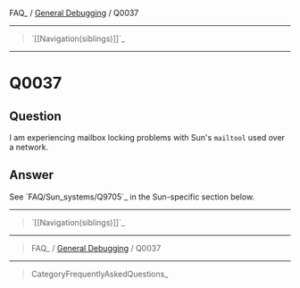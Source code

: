 FAQ\_ / [General Debugging](FAQ/General_Debugging) / Q0037

* * * * *

> \`[[Navigation(siblings)]]\`\_

* * * * *

Q0037
=====

Question
--------

I am experiencing mailbox locking problems with Sun's `mailtool` used
over a network.

Answer
------

See \`FAQ/Sun\_systems/Q9705\`\_ in the Sun-specific section below.

* * * * *

> \`[[Navigation(siblings)]]\`\_

* * * * *

> FAQ\_ / [General Debugging](FAQ/General_Debugging) / Q0037

* * * * *

> CategoryFrequentlyAskedQuestions\_

